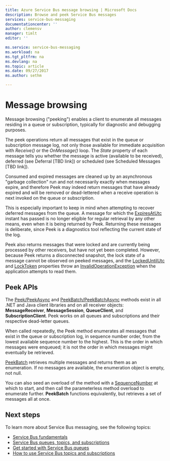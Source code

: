 ```yaml
---
title: Azure Service Bus message browsing | Microsoft Docs
description: Browse and peek Service Bus messages
services: service-bus-messaging
documentationcenter: ''
author: clemensv
manager: timlt
editor: ''

ms.service: service-bus-messaging
ms.workload: na
ms.tgt_pltfrm: na
ms.devlang: na
ms.topic: article
ms.date: 09/27/2017
ms.author: sethm

---
```


# Message browsing

Message browsing ("peeking") enables a client to enumerate all messages residing in a queue or subscription, typically for diagnostic and debugging purposes.

The peek operations return all messages that exist in the queue or subscription message log, not only those available for immediate acquisition with *Receive()* or the *OnMessage()* loop. The *State* property of each message tells you whether the message is active (available to be received), deferred (see Deferral [TBD link]) or scheduled (see Scheduled Messages [TBD link]).

Consumed and expired messages are cleaned up by an asynchronous "garbage collection" run and not necessarily exactly when messages expire, and therefore Peek may indeed return messages that have already expired and will be removed or dead-lettered when a receive operation is next invoked on the queue or subscription.

This is especially important to keep in mind when attempting to recover deferred messages from the queue. A message for which the [ExpiresAtUtc](/dotnet/api/microsoft.azure.servicebus.message.expiresatutc#Microsoft_Azure_ServiceBus_Message_ExpiresAtUtc) instant has passed is no longer eligible for regular retrieval by any other means, even when it is being returned by Peek. Returning these messages is deliberate, since Peek is a diagnostics tool reflecting the current state of the log.

Peek also returns messages that were locked and are currently being processed by other receivers, but have not yet been completed. However, because Peek returns a disconnected snapshot, the lock state of a message cannot be observed on peeked messages, and the [LockedUntilUtc](/dotnet/api/microsoft.azure.servicebus.core.messagereceiver.lockeduntilutc#Microsoft_Azure_ServiceBus_Core_MessageReceiver_LockedUntilUtc) and [LockToken](/dotnet/api/microsoft.azure.servicebus.message.systempropertiescollection.locktoken#Microsoft_Azure_ServiceBus_Message_SystemPropertiesCollection_LockToken) properties throw an [InvalidOperationException](/dotnet/api/system.invalidoperationexception) when the application attempts to read them.

## Peek APIs

The [Peek/PeekAsync](/dotnet/api/microsoft.azure.servicebus.core.messagereceiver.peekasync#Microsoft_Azure_ServiceBus_Core_MessageReceiver_PeekAsync) and [PeekBatch/PeekBatchAsync](/dotnet/api/microsoft.servicebus.messaging.queueclient.peekbatchasync#Microsoft_ServiceBus_Messaging_QueueClient_PeekBatchAsync_System_Int64_System_Int32_) methods exist in all .NET and Java client libraries and on all receiver objects: **MessageReceiver**, **MessageSession**, **QueueClient**, and **SubscriptionClient**. Peek works on all queues and subscriptions and their respective dead-letter queues.

When called repeatedly, the Peek method enumerates all messages that exist in the queue or subscription log, in sequence number order, from the lowest available sequence number to the highest. This is the order in which messages were enqueued; it is not the order in which messages might eventually be retrieved.

[PeekBatch](/dotnet/api/microsoft.servicebus.messaging.queueclient.peekbatch#Microsoft_ServiceBus_Messaging_QueueClient_PeekBatch_System_Int32_) retrieves multiple messages and returns them as an enumeration. If no messages are available, the enumeration object is empty, not null.

You can also seed an overload of the method with a [SequenceNumber](/dotnet/api/microsoft.azure.servicebus.message.systempropertiescollection.sequencenumber#Microsoft_Azure_ServiceBus_Message_SystemPropertiesCollection_SequenceNumber) at which to start, and then call the parameterless method overload to enumerate further. **PeekBatch** functions equivalently, but retrieves a set of messages all at once.

## Next steps

To learn more about Service Bus messaging, see the following topics:

* [Service Bus fundamentals](service-bus-fundamentals-hybrid-solutions.md)
* [Service Bus queues, topics, and subscriptions](service-bus-queues-topics-subscriptions.md)
* [Get started with Service Bus queues](service-bus-dotnet-get-started-with-queues.md)
* [How to use Service Bus topics and subscriptions](service-bus-dotnet-how-to-use-topics-subscriptions.md)